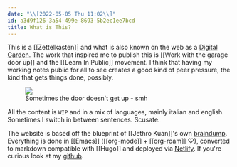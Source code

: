 ```yaml
---
date: "\\[2022-05-05 Thu 11:02\\]"
id: a3d9f126-3a54-499e-8693-5b2ec1ee7bcd
title: What is This?
---
```


This is a [[Zettelkasten]] and what is also known on the web as a [Digital Garden](https://joelhooks.com/digital-garden). The work that inspired me to publish this is [[Work with the garage door up]] and the [[Learn In Public]] movement. I think that having my working notes public for all to see creates a good kind of peer pressure, the kind that gets things done, possibly.

<figure>
<img src="../media/img/garage-door-not-working.png" />
<figcaption>Sometimes the door doesn't get up - smh</figcaption>
</figure>

All the content is `WIP` and in a mix of languages, mainly italian and english. Sometimes I switch in between sentences. Scusate.

The website is based off the blueprint of [[Jethro Kuan]]'s own [braindump](https://braindump.jethro.dev/). Everything is done in [[Emacs]] ([[org-mode]] + [[org-roam]] ♡), converted to markdown compatible with [[Hugo]] and deployed via [Netlify](https://www.netlify.com/). If you're curious look at my [github](https://github.com/dnbias/braindump).

